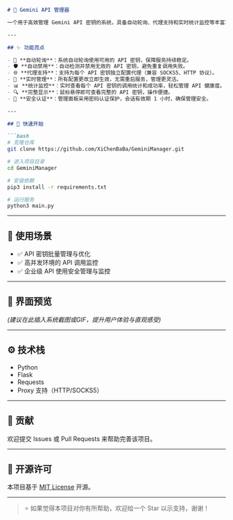 ````markdown
# 🚀 Gemini API 管理器

一个用于高效管理 Gemini API 密钥的系统，具备自动轮询、代理支持和实时统计监控等丰富功能，帮助你更好地管理 API 使用和安全性。

---

## ✨ 功能亮点

- 🔄 **自动轮询**：系统自动轮询使用可用的 API 密钥，保障服务持续稳定。
- 🛡️ **自动禁用**：自动检测并禁用无效的 API 密钥，避免重复调用失败。
- 🌐 **代理支持**：支持为每个 API 密钥独立配置代理（兼容 SOCKS5、HTTP 协议）。
- 🔧 **实时管理**：所有配置更改立即生效，无需重启服务，管理更灵活。
- 📊 **统计监控**：实时查看每个 API 密钥的调用统计和成功率，轻松管理 API 健康度。
- 🔍 **完整显示**：鼠标悬停即可查看完整的 API 密钥，操作便捷。
- 🔐 **安全认证**：管理面板采用密码认证保护，会话有效期 1 小时，确保管理安全。

---

## 📌 快速开始

```bash
# 克隆仓库
git clone https://github.com/XiChenBaBa/GeminiManager.git

# 进入项目目录
cd GeminiManager

# 安装依赖
pip3 install -r requirements.txt

# 运行服务
python3 main.py
````

---

## 🎯 使用场景

* ✅ API 密钥批量管理与优化
* ✅ 高并发环境的 API 调用监控
* ✅ 企业级 API 使用安全管理与监控

---

## 📸 界面预览

*(建议在此插入系统截图或GIF，提升用户体验与直观感受)*

---

## ⚙️ 技术栈

* Python
* Flask
* Requests
* Proxy 支持（HTTP/SOCKS5）

---

## 🤝 贡献

欢迎提交 Issues 或 Pull Requests 来帮助完善该项目。

---

## 📄 开源许可

本项目基于 [MIT License](LICENSE) 开源。

---

> ⭐️ 如果觉得本项目对你有所帮助，欢迎给一个 Star 以示支持，谢谢！
